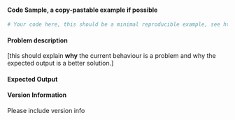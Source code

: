 #### Code Sample, a copy-pastable example if possible

```python
# Your code here, this should be a minimal reproducible example, see https://stackoverflow.com/help/mcve

```
#### Problem description

[this should explain **why** the current behaviour is a problem and why the expected output is a better solution.]


#### Expected Output

#### Version Information

Please include version info

